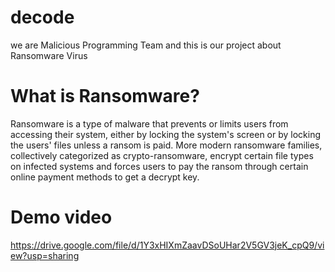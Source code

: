 # decode
we are Malicious Programming Team and this is our project about Ransomware Virus

# What is Ransomware?
Ransomware is a type of malware that prevents or limits users from accessing their system, either by locking the system's
screen or by locking the users' files unless a ransom is paid. More modern ransomware families, collectively categorized as
crypto-ransomware, encrypt certain file types on infected systems and forces users to pay the ransom through certain online
payment methods to get a decrypt key.

# Demo video
https://drive.google.com/file/d/1Y3xHIXmZaavDSoUHar2V5GV3jeK_cpQ9/view?usp=sharing
